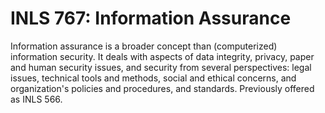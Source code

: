 # INLS 767: Information Assurance

Information assurance is a broader concept than (computerized) information security. It deals with aspects of data integrity, privacy, paper and human security issues, and security from several perspectives: legal issues, technical tools and methods, social and ethical concerns, and organization's policies and procedures, and standards. Previously offered as INLS 566.
